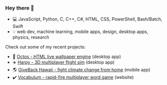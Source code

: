 ### Hey there :wave:

- :computer: JavaScript, Python, C, C++, C#, HTML, CSS, PowerShell, Bash/Batch, Swift
- :bulb: web dev, machine learning, mobile apps, design, desktop apps, physics, research

Check out some of my recent projects:
- :rocket: [Octos - HTML live wallpaper engine](https://github.com/underpig1/octos) (desktop app)
- :airplane: [Harpy - 3D multiplayer flight sim](https://github.com/underpig1/harpy) (desktop app)
- :earth_americas: [GiveBack Hawaii - fight climate change from home](https://github.com/underpig1/gbhi) (mobile app)
- :heavy_check_mark: [Vocabulum - rapid-fire multiplayer word game](https://github.com/underpig1/vocabulum) (website)
